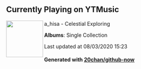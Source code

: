 ## Currently Playing on YTMusic

[<img align="left" width="100" src="https://lh3.googleusercontent.com/SaL-edumQXCc-ezF3FHMwm4WqlaYFrAsRL5c7I8Xdt0AlxHn2Dnzj9TV5BxZe_1jhu6hallvgJUduMN7">](https://music.youtube.com/channel/UC3pumhFbD1nE7oVISQ_l8Sg)

a_hisa - Celestial Exploring

**Albums**: Single Collection

Last updated at 08/03/2020 15:23

#### Generated with [20chan/github-now](https://github.com/20chan/github-now)


<!--
**20chan/20chan** is a ✨ _special_ ✨ repository because its `README.md` (this file) appears on your GitHub profile.

Here are some ideas to get you started:

- 🔭 I’m currently working on ...
- 🌱 I’m currently learning ...
- 👯 I’m looking to collaborate on ...
- 🤔 I’m looking for help with ...
- 💬 Ask me about ...
- 📫 How to reach me: ...
- 😄 Pronouns: ...
- ⚡ Fun fact: ...
-->
